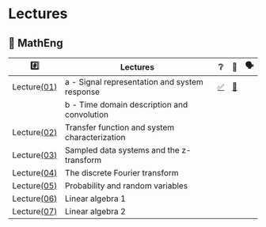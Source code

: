 # Lectures

## :round_pushpin: MathEng

|  :hash:            |  Lectures                                      | :grey_question:    | :scroll: | &#x1F5E3; |
|--------------------|------------------------------------------------|--------------------|------|-|
| Lecture[(01)](01)  | a - Signal representation and system response  | [:white_check_mark:](01/01a_Signal_representation_and_system_response.pdf) | [:scroll:](01/01a_Signal_representation_and_system_response.ipynb) |
|                    | b - Time domain description and convolution    |
| Lecture[(02)](02)  | Transfer function and system characterization  |
| Lecture[(03)](03)  | Sampled data systems and the z-transform       |
| Lecture[(04)](04)  | The discrete Fourier transform                 |
| Lecture[(05)](05)  | Probability and random variables
| Lecture[(06)](06)  | Linear algebra 1
| Lecture[(07)](07)  | Linear algebra 2
